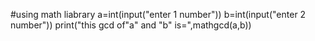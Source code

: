 #using math liabrary
a=int(input("enter 1 number"))
b=int(input("enter  2 number"))
print("this gcd of"a" and "b" is=",mathgcd(a,b)) 
